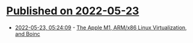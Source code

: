 # [Published on 2022-05-23](index.md)

* [2022-05-23, 05:24:09](https://news.ycombinator.com/item?id=31475575) - [The Apple M1, ARM/x86 Linux Virtualization, and Boinc](https://www.sevarg.net/2021/01/09/arm-mac-mini-and-boinc/)
